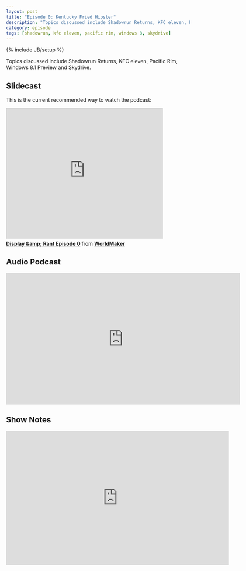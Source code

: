 ```yaml
---
layout: post
title: "Episode 0: Kentucky Fried Hipster"
description: "Topics discussed include Shadowrun Returns, KFC eleven, Pacific Rim, Windows 8.1 Preview and Skydrive."
category: episode
tags: [shadowrun, kfc eleven, pacific rim, windows 8, skydrive]
---
```

{% include JB/setup %}

Topics discussed include Shadowrun Returns, KFC eleven, Pacific Rim,
Windows 8.1 Preview and Skydrive.

## Slidecast

This is the current recommended way to watch the podcast:

<iframe src="http://www.slideshare.net/slideshow/embed_code/25259432"
width="100%" height="356" frameborder="0" marginwidth="0"
marginheight="0" scrolling="no" style="max-width:427px;border:1px solid
#CCC;border-width:1px 1px 0;margin-bottom:5px"
allowfullscreen="allowfullscreen"
webkitallowfullscreen="webkitallowfullscreen"
mozallowfullscreen="webkitallowfullscreen">
</iframe>

<div style="margin-bottom:5px">
    <strong><a href="https://www.slideshare.net/WorldMaker/display-and-rant-episode-0" title="Display &amp;amp; Rant Episode 0" target="_blank">Display &amp;amp; Rant Episode 0</a> </strong> from <strong><a href="http://www.slideshare.net/WorldMaker" target="_blank">WorldMaker</a></strong>
</div>

## Audio Podcast

<iframe style="border: none"
src="http://html5-player.libsyn.com/embed/episode/id/2435952/height/360/width/640/theme/legacy/direction/no/autoplay/no/autonext/no/thumbnail/yes/preload/no/no_addthis/no/"
height="360" width="640" scrolling="no"
allowfullscreen="allowfullscreen"
webkitallowfullscreen="webkitallowfullscreen"
mozallowfullscreen="mozallowfullscreen"
oallowfullscreen="oallowfullscreen"
msallowfullscreen="msallowfullscreen">
</iframe>

## Show Notes

<iframe
src="https://skydrive.live.com/embed?cid=CD7C80B1FAC13044&resid=CD7C80B1FAC13044%211944&authkey=AF09LN90SRM0FSw&em=2&wdAr=1.7777777777777776O"
width="610px" height="366px" frameborder="0">
    This is an embedded <a
    target="_blank" href="http://office.com">Microsoft Office</a>
    presentation, powered by <a target="_blank"
    href="http://office.com/webapps">Office Web Apps</a>.
</iframe>

<!-- vim: ai spell tw=72 -->
